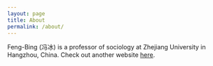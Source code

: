 ```yaml
---
layout: page
title: About
permalink: /about/
---
```


Feng-Bing (冯冰) is a professor of sociology at Zhejiang University in Hangzhou, China.
Check out another website [here][some-site].

[some-site]: http://sandershi.com
